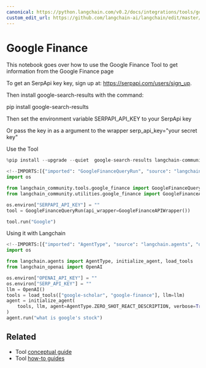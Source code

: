 ```yaml
---
canonical: https://python.langchain.com/v0.2/docs/integrations/tools/google_finance/
custom_edit_url: https://github.com/langchain-ai/langchain/edit/master/docs/docs/integrations/tools/google_finance.ipynb
---
```


# Google Finance

This notebook goes over how to use the Google Finance Tool to get information from the Google Finance page

To get an SerpApi key key, sign up at: https://serpapi.com/users/sign_up.

Then install google-search-results with the command: 

pip install google-search-results

Then set the environment variable SERPAPI_API_KEY to your SerpApi key

Or pass the key in as a argument to the wrapper serp_api_key="your secret key"

Use the Tool

```python
%pip install --upgrade --quiet  google-search-results langchain-community
```

```python
<!--IMPORTS:[{"imported": "GoogleFinanceQueryRun", "source": "langchain_community.tools.google_finance", "docs": "https://api.python.langchain.com/en/latest/tools/langchain_community.tools.google_finance.tool.GoogleFinanceQueryRun.html", "title": "Google Finance"}, {"imported": "GoogleFinanceAPIWrapper", "source": "langchain_community.utilities.google_finance", "docs": "https://api.python.langchain.com/en/latest/utilities/langchain_community.utilities.google_finance.GoogleFinanceAPIWrapper.html", "title": "Google Finance"}]-->
import os

from langchain_community.tools.google_finance import GoogleFinanceQueryRun
from langchain_community.utilities.google_finance import GoogleFinanceAPIWrapper

os.environ["SERPAPI_API_KEY"] = ""
tool = GoogleFinanceQueryRun(api_wrapper=GoogleFinanceAPIWrapper())
```

```python
tool.run("Google")
```

Using it with Langchain

```python
<!--IMPORTS:[{"imported": "AgentType", "source": "langchain.agents", "docs": "https://api.python.langchain.com/en/latest/agents/langchain.agents.agent_types.AgentType.html", "title": "Google Finance"}, {"imported": "initialize_agent", "source": "langchain.agents", "docs": "https://api.python.langchain.com/en/latest/agents/langchain.agents.initialize.initialize_agent.html", "title": "Google Finance"}, {"imported": "load_tools", "source": "langchain.agents", "docs": "https://api.python.langchain.com/en/latest/agent_toolkits/langchain_community.agent_toolkits.load_tools.load_tools.html", "title": "Google Finance"}, {"imported": "OpenAI", "source": "langchain_openai", "docs": "https://api.python.langchain.com/en/latest/llms/langchain_openai.llms.base.OpenAI.html", "title": "Google Finance"}]-->
import os

from langchain.agents import AgentType, initialize_agent, load_tools
from langchain_openai import OpenAI

os.environ["OPENAI_API_KEY"] = ""
os.environ["SERP_API_KEY"] = ""
llm = OpenAI()
tools = load_tools(["google-scholar", "google-finance"], llm=llm)
agent = initialize_agent(
    tools, llm, agent=AgentType.ZERO_SHOT_REACT_DESCRIPTION, verbose=True
)
agent.run("what is google's stock")
```

## Related

- Tool [conceptual guide](/docs/concepts/#tools)
- Tool [how-to guides](/docs/how_to/#tools)